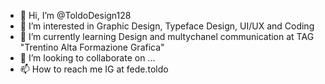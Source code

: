 - 👋 Hi, I’m @ToldoDesign128
- 👀 I’m interested in Graphic Design, Typeface Design, UI/UX and Coding
- 🌱 I’m currently learning Design and multychanel communication at TAG "Trentino Alta Formazione Grafica"
- 💞️ I’m looking to collaborate on ...
- 📫 How to reach me IG at fede.toldo

<!---
ToldoDesign128/ToldoDesign128 is a ✨ special ✨ repository because its `README.md` (this file) appears on your GitHub profile.
You can click the Preview link to take a look at your changes.
--->
